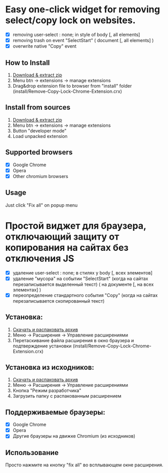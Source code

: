 # Easy one-click widget for removing select/copy lock on websites.

- [x] removing user-select : none; in style of body [, all elements]
- [x] removing trash on event "SelectStart" ( document [, all elements] )
- [x] overwrite native "Copy" event

## How to Install

1. [Download & extract zip](https://github.com/JustAddAcid/UsrSelecterExtensionChrome/archive/master.zip)
2. Menu btn -> extensions -> manage extensions
3. Drag&drop extension file to browser from "install" folder (install/Remove-Copy-Lock-Chrome-Extension.crx)

## Install from sources

1. [Download & extract zip](https://github.com/JustAddAcid/UsrSelecterExtensionChrome/archive/master.zip)
2. Menu btn -> extensions -> manage extensions
3. Button "developer mode"
4. Load unpacked extension

## Supported browsers

- [x] Google Chrome
- [x] Opera
- [x] Other chromium browsers

## Usage

 Just click "Fix all" on popup menu
 
# Простой виджет для браузера, отключающий защиту от копирования на сайтах без отключения JS

- [x] удаление user-select : none; в стилях у body [, всех элементов]
- [x] удаление "мусора" на событии "SelectStart" (когда на сайтах перезаписывается выделенный текст) ( на документе [, на всех элементах] )
- [x] переопределение стандартного события "Copy" (когда на сайтах перезаписывается скопированный текст)

## Установка:

1. [Скачать и распаковать архив](https://github.com/JustAddAcid/UsrSelecterExtensionChrome/archive/master.zip)
2. Меню -> Расширения -> Управление расширениями
3. Перетаскивание файла расширения в окно браузера и подтверждение установки (install/Remove-Copy-Lock-Chrome-Extension.crx)

## Установка из исходников:

1. [Скачать и распаковать архив](https://github.com/JustAddAcid/UsrSelecterExtensionChrome/archive/master.zip)
2. Меню -> Расширения -> Управление расширениями
3. Кнопка "Режим разработчика"
4. Загрузить папку с распакованным расширением

## Поддерживаемые браузеры:

- [x] Google Chrome
- [x] Opera
- [x] Другие браузеры на движке Chromium (из исходников)

## Использование

 Просто нажмите на кнопку "fix all" во всплывающем окне расширения.

